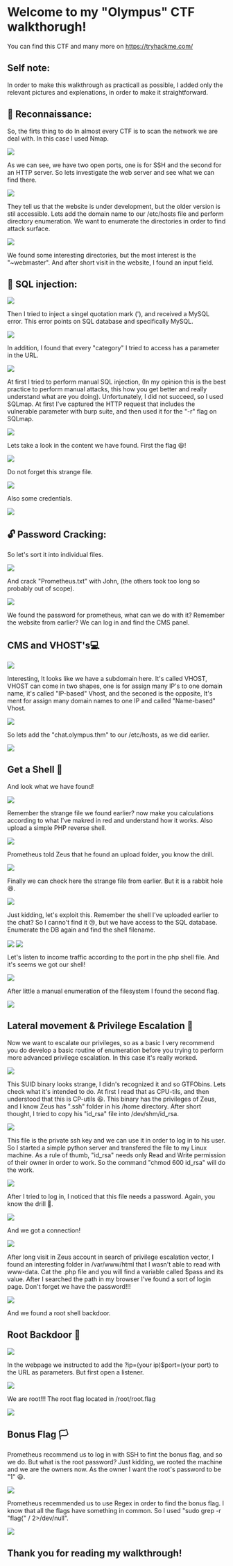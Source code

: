 # Welcome to my "Olympus" CTF walkthorugh!
You can find this CTF and many more on https://tryhackme.com/

## Self note:
In order to make this walkthrough as practicall as possible,
I added only the relevant pictures and explenations, in order to make it straightforward.

## :mag_right: Reconnaissance:
So, the firts thing to do In almost every CTF is to scan the network we are deal with.
In this case I used Nmap.

<img align="center" src="Images/1.png">

As we can see, we have two open ports, one is for SSH and the second for an HTTP server.
So lets investigate the web server and see what we can find there.

<img align="center" src="Images/2.png">

They tell us that the website is under development, but the older version is stil accessible.
Lets add the domain name to our /etc/hosts file and perform directory enumeration.
We want to enumerate the directories in order to find attack surface.

<img align="center" src="Images/3.png">

We found some interesting directories, but the most interest is the "~webmaster".
And after short visit in the website, I found an input field. 

## 💉 SQL injection:

<img align="center" src="Images/4.png">

Then I tried to inject a singel quotation mark ('), and received a MySQL error.
This error points on SQL database and specifically MySQL.

<img align="center" src="Images/5.png">

In addition, I found that every "category" I tried to access has a parameter in the URL.

<img align="center" src="Images/6.png">

At first I tried to perform manual SQL injection, (In my opinion this is the best practice to perform manual attacks, this how you get better and really understand what are you doing).
Unfortunately, I did not succeed, so I used SQLmap.
At first I've captured the HTTP request that includes the vulnerable parameter with burp suite, and then used it for the "-r" flag on SQLmap.

<img align="center" src="Images/7.png">

Lets take a look in the content we have found.
First the flag 😆!

<img align="center" src="Images/8.png">

Do not forget this strange file.

<img align="center" src="Images/9.png">

Also some credentials.

<img align="center" src="Images/10.png">

## 🔓 Password Cracking:

So let's sort it into individual files.

<img align="center" src="Images/11.png">

And crack "Prometheus.txt" with John, (the others took too long so probably out of scope).

<img align="center" src="Images/12.png">

We found the password for prometheus, what can we do with it? 
Remember the website from earlier?
We can log in and find the CMS panel.

## CMS and VHOST's💻

<img align="center" src="Images/13.png">

Interesting, It looks like we have a subdomain here.
It's called VHOST, VHOST can come in two shapes, one is for assign many IP's to one
domain name, it's called "IP-based" Vhost, and the seconed is the opposite,
It's ment for assign many domain names to one IP and called "Name-based" Vhost.

<img align="center" src="Images/14.png">

So lets add the "chat.olympus.thm" to our /etc/hosts, as we did earlier.

<img align="center" src="Images/15.png">

## Get a Shell 🐚
And look what we have found!

<img align="center" src="Images/16.png">

Remember the strange file we found earlier? now make you calculations according
to what I've makred in red and understand how it works.
Also upload a simple PHP reverse shell.

<img align="center" src="Images/17.png">

Prometheus told Zeus that he found an upload folder, you know the drill.

<img align="center" src="Images/18.png">

Finally we can check here the strange file from earlier.
But it is a rabbit hole 😆.

<img align="center" src="Images/19.png">

Just kidding, let's exploit this.
Remember the shell I've uploaded earlier to the chat?
So I canno't find it 😢, but we have access to the SQL database.
Enumerate the DB again and find the shell filename.

<img align="center" src="Images/20.png">

<img align="center" src="Images/21.png">

Let's listen to income traffic according to the port in the php shell file.
And it's seems we got our shell!

<img align="center" src="Images/22.png">

After little a manual enumeration of the filesystem I found the second flag.

<img align="center" src="Images/23.png">

## Lateral movement & Privilege Escalation 👑

Now we want to escalate our privileges, so as a basic I very recommend you do
develop a basic routine of enumeration before you trying to perform more advanced
privilege escalation.
In this case it's really worked.

<img align="center" src="Images/24.png">

This SUID binary looks strange, I didn's recognized it and so GTFObins.
Lets check what it's intended to do.
At first I read that as CPU-tils, and then understood that this is CP-utils 😆.
This binary has the privileges of Zeus, and I know Zeus has ".ssh" folder in his /home directory.
After short thought, I tried to copy his "id_rsa" file into /dev/shm/id_rsa.

<img align="center" src="Images/25.png">

This file is the private ssh key and we can use it in order to log in to his user.
So I started a simple python server and transfered the file to my Linux machine.
As a rule of thumb, "id_rsa" needs only Read and Write permission of their owner in order to work. 
So the command "chmod 600 id_rsa" will do the work.

<img align="center" src="Images/26.png">

After I tried to log in, I noticed that this file needs a password.
Again, you know the drill 🚀.

<img align="center" src="Images/27.png">

And we got a connection!

<img align="center" src="Images/28.png">

After long visit in Zeus account in search of privilege escalation vector, I found 
an interesting folder in /var/www/html that I wasn't able to read with www-data.
Cat the .php file and you will find a variable called $pass and its value.
After I searched the path in my browser I've found a sort of login page.
Don't forget we have the password!!!

<img align="center" src="Images/29.png">

And we found a root shell backdoor.

## Root Backdoor 🚪

<img align="center" src="Images/30.png">

In the webpage we instructed to add the ?ip=(your ip)$port=(your port) to the URL as
parameters.
But first open a listener.

<img align="center" src="Images/31.png">

We are root!!!
The root flag located in /root/root.flag

<img align="center" src="Images/32.png">

## Bonus Flag 🏳️

Prometheus recommend us to log in with SSH to fint the bonus flag, and so we do.
But what is the root password? 
Just kidding, we rooted the machine and we are the owners now.
As the owner I want the root's password to be "1" 😆.

<img align="center" src="Images/33.png">

Prometheus recemmended us to use Regex in order to find the bonus flag.
I know that all the flags have something in common.
So I used "sudo grep -r "flag{" / 2>/dev/null".

<img align="center" src="Images/34.png">

## Thank you for reading my walkthrough!
